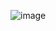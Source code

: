 ![image](https://github.com/shwetacctech/VertexAndFragmentShader/assets/149310316/7da91091-273b-4ebe-b078-0563737ae199)
